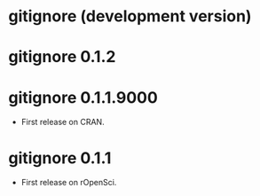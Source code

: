 # gitignore (development version)

# gitignore 0.1.2

# gitignore 0.1.1.9000

* First release on CRAN.

# gitignore 0.1.1

* First release on rOpenSci.

